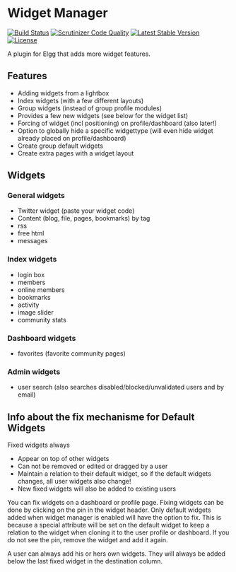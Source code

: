Widget Manager
==============

[![Build Status](https://scrutinizer-ci.com/g/ColdTrick/widget_manager/badges/build.png?b=master)](https://scrutinizer-ci.com/g/ColdTrick/widget_manager/build-status/master)
[![Scrutinizer Code Quality](https://scrutinizer-ci.com/g/ColdTrick/widget_manager/badges/quality-score.png?b=master)](https://scrutinizer-ci.com/g/ColdTrick/widget_manager/?branch=master)
[![Latest Stable Version](https://poser.pugx.org/coldtrick/widget_manager/v/stable.svg)](https://packagist.org/packages/coldtrick/widget_manager)
[![License](https://poser.pugx.org/coldtrick/widget_manager/license.svg)](https://packagist.org/packages/coldtrick/widget_manager)

A plugin for Elgg that adds more widget features.

Features
--------

 - Adding widgets from a lightbox 
 - Index widgets (with a few different layouts)
 - Group widgets (instead of group profile modules)
 - Provides a few new widgets (see below for the widget list)
 - Forcing of widget (incl positioning) on profile/dashboard (also later!)
 - Option to globally hide a specific widgettype (will even hide widget already placed on profile/dashboard)
 - Create group default widgets
 - Create extra pages with a widget layout
	
Widgets
-------	

### General widgets

 - Twitter widget (paste your widget code)
 - Content (blog, file, pages, bookmarks) by tag
 - rss
 - free html
 - messages
 
### Index widgets

 - login box
 - members
 - online members
 - bookmarks
 - activity
 - image slider
 - community stats
 
### Dashboard widgets

 - favorites (favorite community pages)
 
### Admin widgets

 - user search (also searches disabled/blocked/unvalidated users and by email)
 
Info about the fix mechanisme for Default Widgets
-------------------------------------------------
 
Fixed widgets always

 - Appear on top of other widgets
 - Can not be removed or edited or dragged by a user
 - Maintain a relation to their default widget, so if the default widgets changes, all user widgets also change!
 - New fixed widgets will also be added to existing users
 
You can fix widgets on a dashboard or profile page. Fixing widgets can be done by clicking on the pin in the widget header. Only default widgets added when widget manager is enabled will have the option to fix. This is because a special attribute will be set on the default widget to keep a relation to the widget when cloning it to the user profile or dashboard. If you do not see the pin, remove the widget and add it again. 

A user can always add his or hers own widgets. They will always be added below the last fixed widget in the destination column.
